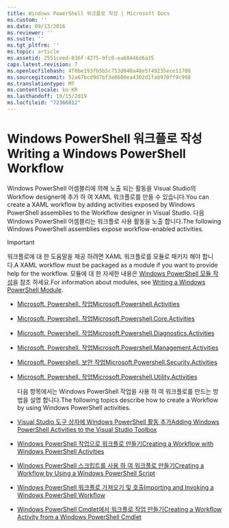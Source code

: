 ```yaml
---
title: Windows PowerShell 워크플로 작성 | Microsoft Docs
ms.custom: ''
ms.date: 09/13/2016
ms.reviewer: ''
ms.suite: ''
ms.tgt_pltfrm: ''
ms.topic: article
ms.assetid: 2551ceed-836f-4275-9fc0-ea68446d6a35
caps.latest.revision: 7
ms.openlocfilehash: 4f0be193fb5b5c753d040a48e5f49235ece11708
ms.sourcegitcommit: 52a67bcd9d7bf3e8600ea4302d1fa8970ff9c998
ms.translationtype: MT
ms.contentlocale: ko-KR
ms.lasthandoff: 10/15/2019
ms.locfileid: "72366012"
---
```

# <a name="writing-a-windows-powershell-workflow"></a><span data-ttu-id="86f4d-102">Windows PowerShell 워크플로 작성</span><span class="sxs-lookup"><span data-stu-id="86f4d-102">Writing a Windows PowerShell Workflow</span></span>

<span data-ttu-id="86f4d-103">Windows PowerShell 어셈블리에 의해 노출 되는 활동을 Visual Studio의 Workflow designer에 추가 하 여 XAML 워크플로를 만들 수 있습니다.</span><span class="sxs-lookup"><span data-stu-id="86f4d-103">You can create a XAML workflow by adding activities exposed by Windows PowerShell assemblies to the Workflow designer in Visual Studio.</span></span> <span data-ttu-id="86f4d-104">다음 Windows PowerShell 어셈블리는 워크플로 사용 활동을 노출 합니다.</span><span class="sxs-lookup"><span data-stu-id="86f4d-104">The following Windows PowerShell assemblies expose workflow-enabled activities.</span></span>

> [!IMPORTANT]
> <span data-ttu-id="86f4d-105">워크플로에 대 한 도움말을 제공 하려면 XAML 워크플로를 모듈로 패키지 해야 합니다.</span><span class="sxs-lookup"><span data-stu-id="86f4d-105">A XAML workflow must be packaged as a module if you want to provide help for the workflow.</span></span> <span data-ttu-id="86f4d-106">모듈에 대 한 자세한 내용은 [Windows PowerShell 모듈 작성](../module/writing-a-windows-powershell-module.md)을 참조 하세요.</span><span class="sxs-lookup"><span data-stu-id="86f4d-106">For information about modules, see [Writing a Windows PowerShell Module](../module/writing-a-windows-powershell-module.md).</span></span>

- [<span data-ttu-id="86f4d-107">Microsoft. Powershell. 작업</span><span class="sxs-lookup"><span data-stu-id="86f4d-107">Microsoft.Powershell.Activities</span></span>](/dotnet/api/Microsoft.PowerShell.Activities)

- [<span data-ttu-id="86f4d-108">Microsoft. Powershell. 작업</span><span class="sxs-lookup"><span data-stu-id="86f4d-108">Microsoft.Powershell.Core.Activities</span></span>](/dotnet/api/Microsoft.PowerShell.Core.Activities)

- [<span data-ttu-id="86f4d-109">Microsoft. Powershell. 작업</span><span class="sxs-lookup"><span data-stu-id="86f4d-109">Microsoft.Powershell.Diagnostics.Activities</span></span>](/dotnet/api/Microsoft.PowerShell.Diagnostics.Activities)

- [<span data-ttu-id="86f4d-110">Microsoft. Powershell. 작업</span><span class="sxs-lookup"><span data-stu-id="86f4d-110">Microsoft.Powershell.Management.Activities</span></span>](/dotnet/api/Microsoft.PowerShell.Management.Activities)

- [<span data-ttu-id="86f4d-111">Microsoft. Powershell. 보안 작업</span><span class="sxs-lookup"><span data-stu-id="86f4d-111">Microsoft.Powershell.Security.Activities</span></span>](/dotnet/api/Microsoft.PowerShell.Security.Activities)

- [<span data-ttu-id="86f4d-112">Microsoft. Powershell. 작업</span><span class="sxs-lookup"><span data-stu-id="86f4d-112">Microsoft.Powershell.Utility.Activities</span></span>](/dotnet/api/Microsoft.PowerShell.Utility.Activities)

  <span data-ttu-id="86f4d-113">다음 항목에서는 Windows PowerShell 작업을 사용 하 여 워크플로를 만드는 방법을 설명 합니다.</span><span class="sxs-lookup"><span data-stu-id="86f4d-113">The following topics describe how to create a Workflow by using Windows PowerShell activities.</span></span>

- [<span data-ttu-id="86f4d-114">Visual Studio 도구 상자에 Windows PowerShell 활동 추가</span><span class="sxs-lookup"><span data-stu-id="86f4d-114">Adding Windows PowerShell Activities to the Visual Studio Toolbox</span></span>](./adding-windows-powershell-activities-to-the-visual-studio-toolbox.md)

- [<span data-ttu-id="86f4d-115">Windows PowerShell 작업으로 워크플로 만들기</span><span class="sxs-lookup"><span data-stu-id="86f4d-115">Creating a Workflow with Windows PowerShell Activities</span></span>](./creating-a-workflow-with-windows-powershell-activities.md)

- [<span data-ttu-id="86f4d-116">Windows PowerShell 스크립트를 사용 하 여 워크플로 만들기</span><span class="sxs-lookup"><span data-stu-id="86f4d-116">Creating a Workflow by Using a Windows PowerShell Script</span></span>](./creating-a-workflow-by-using-a-windows-powershell-script.md)

- [<span data-ttu-id="86f4d-117">Windows PowerShell 워크플로 가져오기 및 호출</span><span class="sxs-lookup"><span data-stu-id="86f4d-117">Importing and Invoking a Windows PowerShell Workflow</span></span>](./importing-and-invoking-a-windows-powershell-workflow.md)

- [<span data-ttu-id="86f4d-118">Windows PowerShell Cmdlet에서 워크플로 작업 만들기</span><span class="sxs-lookup"><span data-stu-id="86f4d-118">Creating a Workflow Activity from a Windows PowerShell Cmdlet</span></span>](./creating-a-workflow-activity-from-a-windows-powershell-cmdlet.md)